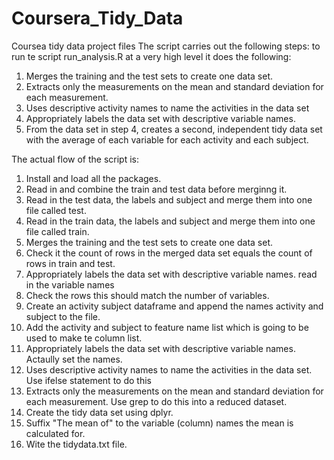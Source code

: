 # Coursera_Tidy_Data
Coursea tidy data project files
The script carries out the following steps:
to run te script  run_analysis.R at a very high level it does the following: 
1. Merges the training and the test sets to create one data set.
2. Extracts only the measurements on the mean and standard deviation for each measurement. 
3. Uses descriptive activity names to name the activities in the data set
4. Appropriately labels the data set with descriptive variable names. 
5. From the data set in step 4, creates a second, independent tidy data set with the average of each variable for each activity and each subject.

The actual flow of the script is:
1. Install and load all the packages.
2. Read in and combine the train and test data before merginng it.
3. Read in the test data, the labels and subject and merge them into one file called test.
4. Read in the train data, the labels and subject and merge them into one file called train.
5. Merges the training and the test sets to create one data set.
6. Check it the count of rows in the merged data set equals the count of rows in train and test.
7. Appropriately labels the data set with descriptive variable names. read in the variable names
8. Check the rows this should match the number of variables.
9. Create an activity subject dataframe and append the names activity and subject to the file.
10. Add the activity and subject to feature name list which is going to be used to make te column list.
11. Appropriately labels the data set with descriptive variable names. Actaully set the names.
12. Uses descriptive activity names to name the activities in the data set. Use ifelse statement to do this
13. Extracts only the measurements on the mean and standard deviation for each measurement. Use grep to do this into a reduced dataset.
14. Create the tidy data set using dplyr.
15. Suffix "The mean of" to the variable (column) names the mean is calculated for.
16. Wite the tidydata.txt file.


